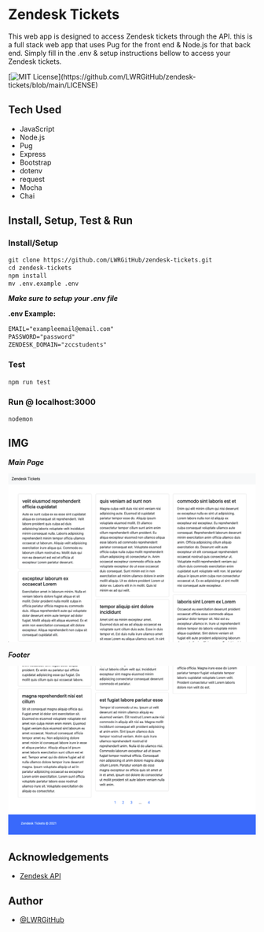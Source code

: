 # Zendesk Tickets
This web app is designed to access Zendesk tickets through the API. this is a full stack web app that uses Pug for the front end & Node.js for that back end. Simply fill in the .env & setup instructions bellow to access your Zendesk tickets.

[![MIT License](https://img.shields.io/apm/l/atomic-design-ui.svg?)](https://github.com/LWRGitHub/zendesk-tickets/blob/main/LICENSE)


## Tech Used
- JavaScript
- Node.js
- Pug
- Express
- Bootstrap
- dotenv
- request
- Mocha
- Chai


## Install, Setup, Test & Run

### Install/Setup
```
git clone https://github.com/LWRGitHub/zendesk-tickets.git
cd zendesk-tickets
npm install
mv .env.example .env
```
***Make sure to setup your .env file***

**.env Example:**

```
EMAIL="exampleemail@email.com"
PASSWORD="password"
ZENDESK_DOMAIN="zccstudents"
```

### Test

```
npm run test
```

### Run @ localhost:3000

```
nodemon
```

## IMG

***Main Page***

<img alt="Index page of the Zendesk ticket site." src="https://raw.githubusercontent.com/LWRGitHub/zendesk-tickets/main/public/img/index-pg-top.png" />

***Footer***

<img alt="Footer of the Zendesk ticket site." src="https://raw.githubusercontent.com/LWRGitHub/zendesk-tickets/main/public/img/index-pg-bottom.png" />


## Acknowledgements

 - [Zendesk API](https://developer.zendesk.com/api-reference/ticketing/tickets/tickets/)

## Author

- [@LWRGitHub](https://github.com/LWRGitHub)

